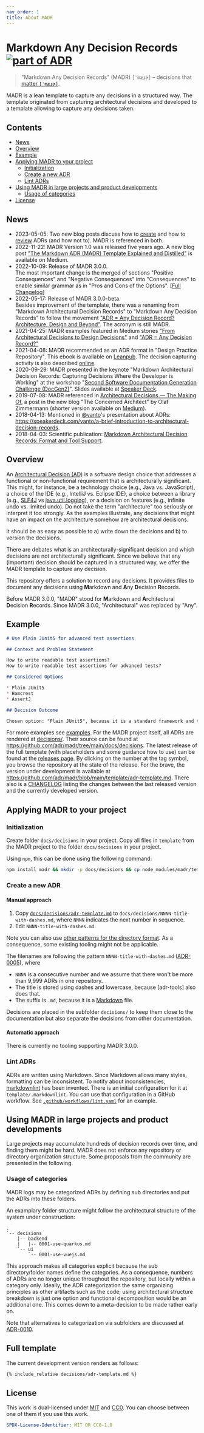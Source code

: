 ```yaml
---
nav_order: 1
title: About MADR
---
```

<!-- markdownlint-disable MD025 -->
# Markdown Any Decision Records [![part of ADR](https://img.shields.io/badge/part_of-ADR-blue.svg)](https://adr.github.io)

> "Markdown Any Decision Records" (MADR) `[ˈmæɾɚ]` – decisions that [matter `[ˈmæɾɚ]`](https://en.wiktionary.org/wiki/matter#Pronunciation).

MADR is a lean template to capture any decisions in a structured way.
The template originated from capturing architectural decisions and developed to a template allowing to capture any decisions taken.

## Contents

* [News](#news)
* [Overview](#overview)
* [Example](#example)
* [Applying MADR to your project](#applying-madr-to-your-project)
  * [Initialization](#initialization)
  * [Create a new ADR](#create-a-new-adr)
  * [Lint ADRs](#lint-adrs)
* [Using MADR in large projects and product developments](#using-madr-in-large-projects-and-product-developments)
  * [Usage of categories](#usage-of-categories)
* [License](#license)

## News

* 2023-05-05: Two new blog posts discuss how to [create](https://medium.com/olzzio/how-to-create-architectural-decision-records-adrs-and-how-not-to-93b5b4b33080) and how to [review](https://medium.com/olzzio/how-to-review-architectural-decision-records-adrs-and-how-not-to-2707652db196) ADRs (and how not to). MADR is referenced in both.
* 2022-11-22: MADR Version 1.0 was released five years ago. A new blog post ["The Markdown ADR (MADR) Template Explained and Distilled"](https://medium.com/olzzio/the-markdown-adr-madr-template-explained-and-distilled-b67603ec95bb) is available on Medium.
* 2022-10-09: Release of MADR 3.0.0.\
  The most important change is the merged of sections "Positive Consequences" and "Negative Consequences" into "Consequences" to enable similar grammar as in "Pros and Cons of the Options".
  [[Full Changelog](https://github.com/adr/madr/blob/main/CHANGELOG.md#300--2022-10-09)]
* 2022-05-17: Release of MADR 3.0.0-beta.\
  Besides improvement of the template, there was a renaming from "Markdown Architectural Decision Records" to "Markdown Any Decision Records" to follow the movement ["ADR = Any Decision Record? Architecture, Design and Beyond"](https://ozimmer.ch/practices/2021/04/23/AnyDecisionRecords.html).
  The acronym is still MADR.
* 2021-04-25: MADR examples featured in Medium stories ["From Architectural Decisions to Design Decisions"](https://medium.com/olzzio/from-architectural-decisions-to-design-decisions-f05f6d57032b) and ["ADR = Any Decision Record?"](https://medium.com/olzzio/adr-any-decision-record-916d1b64b28d)
* 2021-04-08: MADR recommended as an ADR format in "Design Practice Repository". This ebook is available on [Leanpub](https://leanpub.com/dpr). The decision capturing activity is also described [online](https://socadk.github.io/design-practice-repository/activities/DPR-ArchitecturalDecisionCapturing.html).
* 2020-09-29: MADR presented in the keynote "Markdown Architectural Decision Records: Capturing Decisions Where the Developer is Working" at the workshop "[Second Software Documentation Generation Challenge (DocGen2)](https://dysdoc.github.io/docgen2/index.html)". Slides available at [Speaker Deck](https://speakerdeck.com/koppor/markdown-architecturaldecisionrecords-capturing-decisions-where-the-developer-is-working).
* 2019-07-08: MADR referenced in [Architectural Decisions — The Making Of](https://ozimmer.ch/practices/2020/04/27/ArchitectureDecisionMaking.html), a post in the new blog "The Concerned Architect" by Olaf Zimmermann (shorter version available on [Medium](https://medium.com/@docsoc/y-statements-10eb07b5a177)).
* 2018-04-13: Mentioned in [@vanto](https://github.com/vanto)'s presentation about ADRs: <https://speakerdeck.com/vanto/a-brief-introduction-to-architectural-decision-records>.
* 2018-04-03: Scientific publication: [Markdown Architectural Decision Records: Format and Tool Support](http://ceur-ws.org/Vol-2072/paper9.pdf).

## Overview

An [Architectural Decision (AD)](https://en.wikipedia.org/wiki/Architectural_decision) is a software design choice that addresses a functional or non-functional requirement that is architecturally significant.
This might, for instance, be a technology choice (e.g., Java vs. JavaScript), a choice of the IDE (e.g., IntelliJ vs. Eclipse IDE), a choice between a library (e.g., [SLF4J](https://www.slf4j.org/) vs [java.util.logging](https://docs.oracle.com/javase/8/docs/api/java/util/logging/package-summary.html)), or a decision on features (e.g., infinite undo vs. limited undo).
Do not take the term "architecture" too seriously or interpret it too strongly.
As the examples illustrate, any decisions that might have an impact on the architecture somehow are architectural decisions.

It should be as easy as possible to
a) write down the decisions and
b) to version the decisions.

There are debates what is an architecturally-significant decision and which decisions are not architecturally significant.
Since we believe that any (important) decision should be captured in a structured way, we offer the MADR template to capture any decision.

This repository offers a solution to record any decisions.
It provides files to document any decisions using **M**arkdown and **A**ny **D**ecision **R**ecords.

Before MADR 3.0.0, "MADR" stood for **M**arkdown and **A**rchitectural **D**ecision **R**ecords.
Since MADR 3.0.0, "Architectural" was replaced by "Any".

## Example

```markdown
# Use Plain JUnit5 for advanced test assertions

## Context and Problem Statement

How to write readable test assertions?
How to write readable test assertions for advanced tests?

## Considered Options

* Plain JUnit5
* Hamcrest
* AssertJ

## Decision Outcome

Chosen option: "Plain JUnit5", because it is a standard framework and the features of the other frameworks do not outweigh the drawbrack of adding a new dependency.
```

For more examples see [examples](examples.md).
For the MADR project itself, all ADRs are rendered at [decisions/](decisions/).
Their source can be found at <https://github.com/adr/madr/tree/main/docs/decisions>.
The latest release of the full template (with placeholders and some guidance how to use) can be found at the [releases page](https://github.com/adr/madr/releases/latest).
By clicking on the number at the tag symbol, you browse the repository at the state of the release.
For the brave, the version under development is available at <https://github.com/adr/madr/blob/main/template/adr-template.md>.
There also is a [CHANGELOG](https://github.com/adr/madr/blob/main/CHANGELOG.md#changelog) listing the changes between the last released version and the currently developed version.

## Applying MADR to your project

### Initialization

Create folder `docs/decisions` in your project.
Copy all files in `template` from the MADR project to the folder `docs/decisions` in your project.

Using `npm`, this can be done using the following command:

```sh
npm install madr && mkdir -p docs/decisions && cp node_modules/madr/template/* docs/decisions/
```

### Create a new ADR

#### Manual approach

1. Copy [`docs/decisions/adr-template.md`](https://github.com/adr/madr/blob/main/template/adr-template.md) to `docs/decisions/NNNN-title-with-dashes.md`, where `NNNN` indicates the next number in sequence.
2. Edit `NNNN-title-with-dashes.md`.

Note you can also use [other patterns for the directory format](https://github.com/joelparkerhenderson/architecture_decision_record#adr-file-name-conventions).
As a consequence, some existing tooling might not be applicable.

The filenames are following the pattern `NNNN-title-with-dashes.md` ([ADR-0005](docs/decisions/0005-use-dashes-in-filenames.md)), where

* `NNNN` is a consecutive number and we assume that there won't be more than 9,999 ADRs in one repository.
* The title is stored using dashes and lowercase, because [adr-tools] also does that.
* The suffix is `.md`, because it is a [Markdown](https://github.github.com/gfm/) file.

Decisions are placed in the subfolder `decisions/` to keep them close to the documentation but also separate the decisions from other documentation.

#### Automatic approach

There is currently no tooling supporting MADR 3.0.0.

### Lint ADRs

ADRs are written using Markdown.
Since Markdown allows many styles, formatting can be inconsistent.
To notify about inconsistencies, [markdownlint](https://github.com/DavidAnson/markdownlint#markdownlint) has been invented.
There is an initial configuration for it at `template/.markdownlint`.
You can use that configuration in a GitHub workflow.
See [`.github/workflows/lint.yaml`](.github/workflows/lint.yaml) for an example.

## Using MADR in large projects and product developments

Large projects may accumulate hundreds of decision records over time, and finding them might be hard.
MADR does not enforce any repository or directory organization structure.
Some proposals from the community are presented in the following.

### Usage of categories

MADR logs may be categorized ADRs by defining sub directories and put the ADRs into these folders.

An examplary folder structure might follow the architectural structure of the system under construction:

```tree
.
`-- decisions
    |-- backend
    |   |-- 0001-use-quarkus.md
    `-- ui
        `-- 0001-use-vuejs.md
```

This approach makes all categories explicit because the sub directory/folder names define the categories.
As a consequence, numbers of ADRs are no longer unique throughout the repository, but locally within a category only.
Ideally, the ADR categorization the same organizing principles as other artifacts such as the code; using architectural structure breakdown is just one option and functional decomposition would be an additional one. This comes down to a meta-decision to be made rather early on.

Note that alternatives to categorization via subfolders are discussed at [ADR-0010](decisions/0010-support-categories.md).

## Full template

The current development version renders as follows:

```markdown
{% include_relative decisions/adr-template.md %}
```

## License

This work is dual-licensed under [MIT](https://opensource.org/licenses/MIT) and
[CC0](https://creativecommons.org/share-your-work/public-domain/cc0/).
You can choose between one of them if you use this work.

```yaml
SPDX-License-Identifier: MIT OR CC0-1.0
```